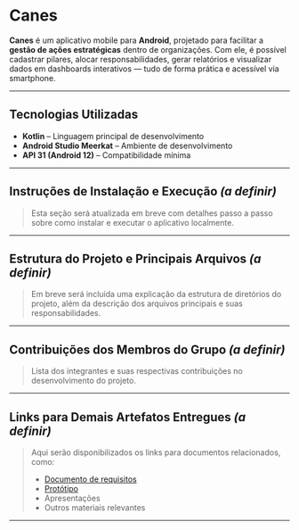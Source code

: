 # Canes

**Canes** é um aplicativo mobile para **Android**, projetado para facilitar a **gestão de ações estratégicas** dentro de organizações. Com ele, é possível cadastrar pilares, alocar responsabilidades, gerar relatórios e visualizar dados em dashboards interativos — tudo de forma prática e acessível via smartphone.

---

## Tecnologias Utilizadas

- **Kotlin** – Linguagem principal de desenvolvimento
- **Android Studio Meerkat** – Ambiente de desenvolvimento
- **API 31 (Android 12)** – Compatibilidade mínima

---

## Instruções de Instalação e Execução *(a definir)*

> Esta seção será atualizada em breve com detalhes passo a passo sobre como instalar e executar o aplicativo localmente.

---

## Estrutura do Projeto e Principais Arquivos *(a definir)*

> Em breve será incluída uma explicação da estrutura de diretórios do projeto, além da descrição dos arquivos principais e suas responsabilidades.

---

## Contribuições dos Membros do Grupo *(a definir)*

> Lista dos integrantes e suas respectivas contribuições no desenvolvimento do projeto.

---

## Links para Demais Artefatos Entregues *(a definir)*

> Aqui serão disponibilizados os links para documentos relacionados, como:
> - [Documento de requisitos](https://www.notion.so/Especifica-o-de-Requisitos-do-Sistema-1b965e19a7b3805e8a66e4fadebe0748)
> - [Protótipo](https://www.figma.com/proto/VKRKXyLgakN3exJ1mfqr1s/Projeto-3?node-id=32-6&p=f&t=DGhV8zuVcv1GAs9W-1&scaling=scale-down&content-scaling=fixed&page-id=32%3A3&starting-point-node-id=32%3A6)
> - Apresentações
> - Outros materiais relevantes

---
